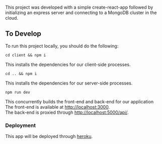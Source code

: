 This project was developed with a simple create-react-app followed by initializing an express server and connecting to a MongoDB cluster in the cloud.

## To Develop

To run this project locally, you should do the following:

`cd client && npm i`

This installs the dependencies for our client-side processes.

`cd .. && npm i`

This installs the dependencies for our server-side processes.

`npm run dev`

This concurrently builds the front-end and back-end for our application<br />
The front-end is available at [http://localhost:3000](http://localhost:3000).<br/>
The back-end is proxied through [http://localhost:5000/api/](http://localhost:5000/api/hello).

### Deployment

This app will be deployed through [heroku](www.heroku.com).
